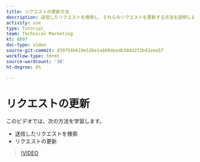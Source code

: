 ```yaml
---
title: リクエストの更新方法
description: 送信したリクエストを検索し、それらのリクエストを更新する方法を説明します。
activity: use
type: Tutorial
team: Technical Marketing
kt: 8807
doc-type: video
source-git-commit: d39754b619e526e1a869deedb38dd2f2b43aee57
workflow-type: tm+mt
source-wordcount: '38'
ht-degree: 0%

---
```


# リクエストの更新

このビデオでは、次の方法を学習します。

* 送信したリクエストを検索
* リクエストの更新

>[!VIDEO](https://video.tv.adobe.com/v/336091/?quality=12)

<!---
Guide
Update a work request
--->